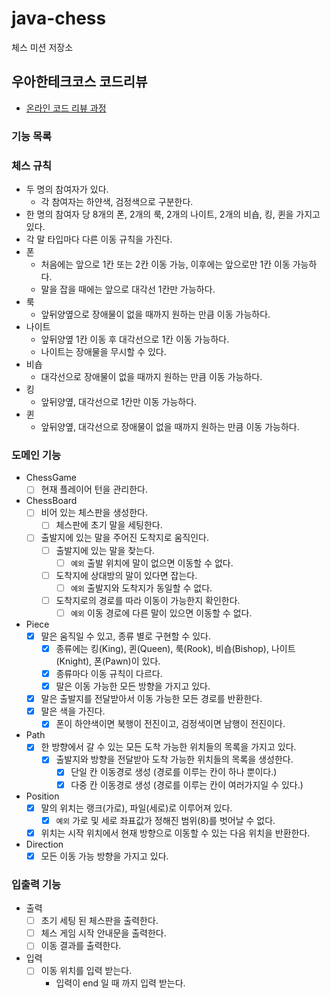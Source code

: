 # java-chess

체스 미션 저장소

## 우아한테크코스 코드리뷰

- [온라인 코드 리뷰 과정](https://github.com/woowacourse/woowacourse-docs/blob/master/maincourse/README.md)

### 기능 목록

### 체스 규칙

- 두 명의 참여자가 있다.
    - 각 참여자는 하얀색, 검정색으로 구분한다.
- 한 명의 참여자 당 8개의 폰, 2개의 룩, 2개의 나이트, 2개의 비숍, 킹, 퀸을 가지고 있다.
- 각 말 타입마다 다른 이동 규칙을 가진다.
- 폰
    - 처음에는 앞으로 1칸 또는 2칸 이동 가능, 이후에는 앞으로만 1칸 이동 가능하다.
    - 말을 잡을 때에는 앞으로 대각선 1칸만 가능하다.
- 룩
    - 앞뒤양옆으로 장애물이 없을 때까지 원하는 만큼 이동 가능하다.
- 나이트
    - 앞뒤양옆 1칸 이동 후 대각선으로 1칸 이동 가능하다.
    - 나이트는 장애물을 무시할 수 있다.
- 비숍
    - 대각선으로 장애물이 없을 때까지 원하는 만큼 이동 가능하다.
- 킹
    - 앞뒤양옆, 대각선으로 1칸만 이동 가능하다.
- 퀸
    - 앞뒤양옆, 대각선으로 장애물이 없을 때까지 원하는 만큼 이동 가능하다.

### 도메인 기능

- ChessGame
    - [ ] 현재 플레이어 턴을 관리한다.
- ChessBoard
    - [ ] 비어 있는 체스판을 생성한다.
        - [ ] 체스판에 초기 말을 세팅한다.
    - [ ] 출발지에 있는 말을 주어진 도착지로 움직인다.
        - [ ] 출발지에 있는 말을 찾는다.
            - [ ] `예외` 출발 위치에 말이 없으면 이동할 수 없다.
        - [ ] 도착지에 상대방의 말이 있다면 잡는다.
            - [ ] `예외` 출발지와 도착지가 동일할 수 없다.
        - [ ] 도착지로의 경로를 따라 이동이 가능한지 확인한다.
            - [ ] `예외` 이동 경로에 다른 말이 있으면 이동할 수 없다.
- Piece
    - [x] 말은 움직일 수 있고, 종류 별로 구현할 수 있다.
        - [x] 종류에는 킹(King), 퀸(Queen), 룩(Rook), 비숍(Bishop), 나이트(Knight), 폰(Pawn)이 있다.
        - [x] 종류마다 이동 규칙이 다르다.
        - [x] 말은 이동 가능한 모든 방향을 가지고 있다.
    - [x] 말은 출발지를 전달받아서 이동 가능한 모든 경로를 반환한다.
    - [x] 말은 색을 가진다.
        - [x] 폰이 하얀색이면 북행이 전진이고, 검정색이면 남행이 전진이다.
- Path
    - [x] 한 방향에서 갈 수 있는 모든 도착 가능한 위치들의 목록을 가지고 있다.
        - [x] 출발지와 방향을 전달받아 도착 가능한 위치들의 목록을 생성한다.
            - [x] 단일 칸 이동경로 생성 (경로를 이루는 칸이 하나 뿐이다.)
            - [x] 다중 칸 이동경로 생성 (경로를 이루는 칸이 여러가지일 수 있다.)
- Position
    - [x] 말의 위치는 랭크(가로), 파일(세로)로 이루어져 있다.
        - [x] `예외` 가로 및 세로 좌표값가 정해진 범위(8)를 벗어날 수 없다.
    - [x] 위치는 시작 위치에서 현재 방향으로 이동할 수 있는 다음 위치을 반환한다.
- Direction
    - [X] 모든 이동 가능 방향을 가지고 있다.

### 입출력 기능

- 출력
    - [ ] 초기 세팅 된 체스판을 출력한다.
    - [ ] 체스 게임 시작 안내문을 출력한다.
    - [ ] 이동 결과를 출력한다.
- 입력
    - [ ] 이동 위치를 입력 받는다.
        - 입력이 end 일 때 까지 입력 받는다.
